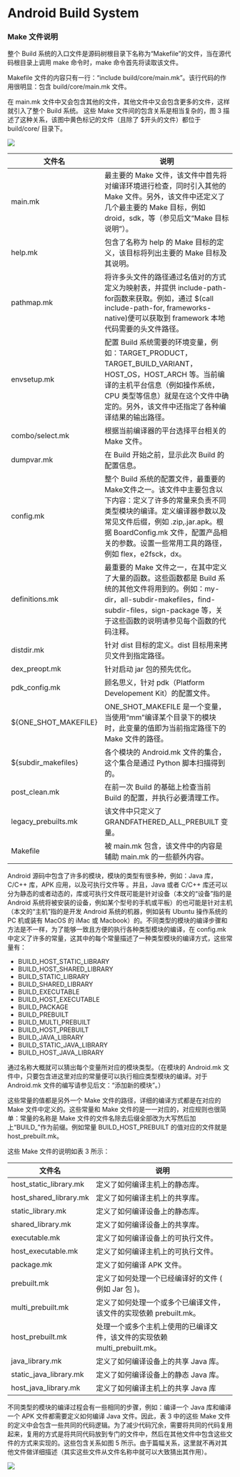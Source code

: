 # Android Build System

### Make 文件说明
整个 Build 系统的入口文件是源码树根目录下名称为“Makefile”的文件，当在源代码根目录上调用 make 命令时，make 命令首先将读取该文件。

Makefile 文件的内容只有一行：“include build/core/main.mk”。该行代码的作用很明显：包含 build/core/main.mk 文件。

在 main.mk 文件中又会包含其他的文件，其他文件中又会包含更多的文件，这样就引入了整个 Build 系统。
这些 Make 文件间的包含关系是相当复杂的，图 3 描述了这种关系，该图中黄色标记的文件（且除了 $开头的文件）都位于 build/core/ 目录下。


![](http://www.ibm.com/developerworks/cn/opensource/os-cn-android-build/image004.png)

|文件名	|说明|
|--|--|
|main.mk|	最主要的 Make 文件，该文件中首先将对编译环境进行检查，同时引入其他的 Make 文件。另外，该文件中还定义了几个最主要的 Make 目标，例如 droid，sdk，等（参见后文“Make 目标说明”）。|
|help.mk|	包含了名称为 help 的 Make 目标的定义，该目标将列出主要的 Make 目标及其说明。|
|pathmap.mk|	将许多头文件的路径通过名值对的方式定义为映射表，并提供 include-path-for函数来获取。例如，通过 $(call include-path-for, frameworks-native)便可以获取到 framework 本地代码需要的头文件路径。|
|envsetup.mk|配置 Build 系统需要的环境变量，例如：TARGET_PRODUCT，TARGET_BUILD_VARIANT，HOST_OS，HOST_ARCH 等。当前编译的主机平台信息（例如操作系统，CPU 类型等信息）就是在这个文件中确定的。另外，该文件中还指定了各种编译结果的输出路径。|
|combo/select.mk|根据当前编译器的平台选择平台相关的 Make 文件。|
|dumpvar.mk|在 Build 开始之前，显示此次 Build 的配置信息。|
|config.mk|整个 Build 系统的配置文件，最重要的 Make文件之一。该文件中主要包含以下内容：定义了许多的常量来负责不同类型模块的编译。定义编译器参数以及常见文件后缀，例如 .zip,.jar.apk。根据 BoardConfig.mk 文件，配置产品相关的参数。设置一些常用工具的路径，例如 flex，e2fsck，dx。|
|definitions.mk|最重要的 Make 文件之一，在其中定义了大量的函数。这些函数都是 Build 系统的其他文件将用到的。例如：my-dir，all-subdir-makefiles，find-subdir-files，sign-package 等，关于这些函数的说明请参见每个函数的代码注释。|
|distdir.mk|针对 dist 目标的定义。dist 目标用来拷贝文件到指定路径。|
|dex_preopt.mk|针对启动 jar 包的预先优化。|
|pdk_config.mk|顾名思义，针对 pdk（Platform Developement Kit）的配置文件。|
|${ONE_SHOT_MAKEFILE}|ONE_SHOT_MAKEFILE 是一个变量，当使用“mm”编译某个目录下的模块时，此变量的值即为当前指定路径下的 Make 文件的路径。|
|${subdir_makefiles}|各个模块的 Android.mk 文件的集合，这个集合是通过 Python 脚本扫描得到的。|
|post_clean.mk|在前一次 Build 的基础上检查当前 Build 的配置，并执行必要清理工作。|
|legacy_prebuilts.mk|该文件中只定义了 GRANDFATHERED_ALL_PREBUILT 变量。|
|Makefile|被 main.mk 包含，该文件中的内容是辅助 main.mk 的一些额外内容。|


Android 源码中包含了许多的模块，模块的类型有很多种，例如：Java 库，C/C++ 库，APK 应用，以及可执行文件等 。并且，Java 或者 C/C++ 库还可以分为静态的或者动态的，库或可执行文件既可能是针对设备（本文的“设备”指的是 Android 系统将被安装的设备，例如某个型号的手机或平板）的也可能是针对主机（本文的“主机”指的是开发 Android 系统的机器，例如装有 Ubuntu 操作系统的 PC 机或装有 MacOS 的 iMac 或 Macbook）的。不同类型的模块的编译步骤和方法是不一样，为了能够一致且方便的执行各种类型模块的编译，在 config.mk 中定义了许多的常量，这其中的每个常量描述了一种类型模块的编译方式，这些常量有：

* BUILD_HOST_STATIC_LIBRARY
* BUILD_HOST_SHARED_LIBRARY
* BUILD_STATIC_LIBRARY
* BUILD_SHARED_LIBRARY
* BUILD_EXECUTABLE
* BUILD_HOST_EXECUTABLE
* BUILD_PACKAGE
* BUILD_PREBUILT
* BUILD_MULTI_PREBUILT
* BUILD_HOST_PREBUILT
* BUILD_JAVA_LIBRARY
* BUILD_STATIC_JAVA_LIBRARY
* BUILD_HOST_JAVA_LIBRARY

通过名称大概就可以猜出每个变量所对应的模块类型。（在模块的 Android.mk 文件中，只要包含进这里对应的常量便可以执行相应类型模块的编译。对于 Android.mk 文件的编写请参见后文：“添加新的模块”。）

这些常量的值都是另外一个 Make 文件的路径，详细的编译方式都是在对应的 Make 文件中定义的。这些常量和 Make 文件的是一一对应的，对应规则也很简单：常量的名称是 Make 文件的文件名除去后缀全部改为大写然后加上“BUILD_”作为前缀。例如常量 BUILD_HOST_PREBUILT 的值对应的文件就是 host_prebuilt.mk。

这些 Make 文件的说明如表 3 所示：

|文件名|说明|
|--|--|
|host_static_library.mk|	定义了如何编译主机上的静态库。|
|host_shared_library.mk|	定义了如何编译主机上的共享库。|
|static_library.mk|	定义了如何编译设备上的静态库。|
|shared_library.mk|	定义了如何编译设备上的共享库。|
|executable.mk|定义了如何编译设备上的可执行文件。|
|host_executable.mk|	定义了如何编译主机上的可执行文件。|
|package.mk|	定义了如何编译 APK 文件。|
|prebuilt.mk|	定义了如何处理一个已经编译好的文件 ( 例如 Jar 包 )。|
|multi_prebuilt.mk|	定义了如何处理一个或多个已编译文件，该文件的实现依赖 prebuilt.mk。|
|host_prebuilt.mk|	处理一个或多个主机上使用的已编译文件，该文件的实现依赖 multi_prebuilt.mk。|
|java_library.mk|	定义了如何编译设备上的共享 Java 库。|
|static_java_library.mk|	定义了如何编译设备上的静态 Java 库。|
|host_java_library.mk|	定义了如何编译主机上的共享 Java 库|

不同类型的模块的编译过程会有一些相同的步骤，例如：编译一个 Java 库和编译一个 APK 文件都需要定义如何编译 Java 文件。因此，表 3 中的这些 Make 文件的定义中会包含一些共同的代码逻辑。为了减少代码冗余，需要将共同的代码复用起来，复用的方式是将共同代码放到专门的文件中，然后在其他文件中包含这些文件的方式来实现的。这些包含关系如图 5 所示。由于篇幅关系，这里就不再对其他文件做详细描述（其实这些文件从文件名称中就可以大致猜出其作用）。

![](http://www.ibm.com/developerworks/cn/opensource/os-cn-android-build/image005.png)